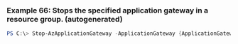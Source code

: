 
### Example 66: Stops the specified application gateway in a resource group. (autogenerated)
```powershell
PS C:\> Stop-AzApplicationGateway -ApplicationGateway {ApplicationGateway}


